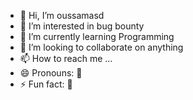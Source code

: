 - 👋 Hi, I’m oussamasd
- 👀 I’m interested in bug bounty 
- 🌱 I’m currently learning Programming 
- 💞️ I’m looking to collaborate on anything 
- 📫 How to reach me ...
- 😄 Pronouns: 🖤
- ⚡ Fun fact: 🖤

<!---
nimsnims1/nimsnims1 is a ✨ special ✨ repository because its `README.md` (this file) appears on your GitHub profile.
You can click the Preview link to take a look at your changes.
--->
